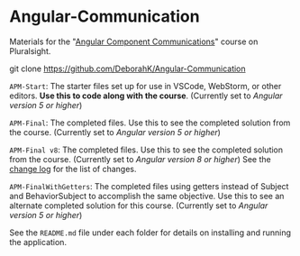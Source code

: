 # Angular-Communication
Materials for the "[Angular Component Communications](http://bit.ly/Angular-Communication)" course on Pluralsight.

git clone https://github.com/DeborahK/Angular-Communication

`APM-Start`: The starter files set up for use in VSCode, WebStorm, or other editors. **Use this to code along with the course**. (Currently set to <i>Angular version 5 or higher</i>)

`APM-Final`: The completed files. Use this to see the completed solution from the course. (Currently set to <i>Angular version 5 or higher</i>)

`APM-Final v8`: The completed files. Use this to see the completed solution from the course. (Currently set to <i>Angular version 8 or higher</i>) See the [change log](https://github.com/DeborahK/Angular-Communication/blob/master/CHANGELOG.md) for the list of changes.

`APM-FinalWithGetters`: The completed files using getters instead of Subject and BehaviorSubject to accomplish the same objective. Use this to see an alternate completed solution for this course. (Currently set to <i>Angular version 5 or higher</i>)

See the `README.md` file under each folder for details on installing and running the application.
